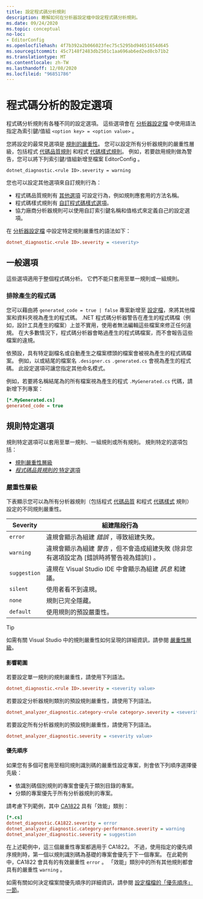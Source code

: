 ```yaml
---
title: 設定程式碼分析規則
description: 瞭解如何在分析器設定檔中設定程式碼分析規則。
ms.date: 09/24/2020
ms.topic: conceptual
no-loc:
- EditorConfig
ms.openlocfilehash: 4f7b392a2b066023fec75c5295bd94651654d645
ms.sourcegitcommit: 45c7148f2483db2501c1aa696ab6ed2ed8cb71b2
ms.translationtype: MT
ms.contentlocale: zh-TW
ms.lasthandoff: 12/08/2020
ms.locfileid: "96851786"
---
```

# <a name="configuration-options-for-code-analysis"></a>程式碼分析的設定選項

程式碼分析規則有各種不同的設定選項。 這些選項會在 [分析器設定檔](configuration-files.md) 中使用語法指定為索引鍵/值組 `<option key> = <option value>` 。

您將設定的最常見選項是 [規則的嚴重性](#severity-level)。 您可以設定所有分析器規則的嚴重性層級，包括程式 [代碼品質規則](quality-rules/index.md) 和程式 [代碼樣式規則](style-rules/index.md)。 例如，若要啟用規則做為警告，您可以將下列索引鍵/值組新增至檔案 EditorConfig 。

`dotnet_diagnostic.<rule ID>.severity = warning`

您也可以設定其他選項來自訂規則行為：

- 程式碼品質規則有 [其他選項](code-quality-rule-options.md) 可設定行為，例如規則應套用的方法名稱。
- 程式碼樣式規則有 [自訂程式碼樣式選項](code-style-rule-options.md)。
- 協力廠商分析器規則可以使用自訂索引鍵名稱和值格式來定義自己的設定選項。

在 [分析器設定檔](configuration-files.md) 中設定特定規則嚴重性的語法如下：

```ini
dotnet_diagnostic.<rule ID>.severity = <severity>
```

## <a name="general-options"></a>一般選項

這些選項適用于整個程式碼分析。 它們不能只套用至單一規則或一組規則。

### <a name="exclude-generated-code"></a>排除產生的程式碼

您可以藉由將 `generated_code = true | false` 專案新增至 [設定檔](configuration-files.md)，來將其他檔案和資料夾視為產生的程式碼。 .NET 程式碼分析器警告在產生的程式碼檔（例如，設計工具產生的檔案）上並不實用，使用者無法編輯這些檔案來修正任何違規。 在大多數情況下，程式碼分析器會略過產生的程式碼檔案，而不會報告這些檔案的違規。

依預設，具有特定副檔名或自動產生之檔案標頭的檔案會被視為產生的程式碼檔案。 例如，以或結尾的檔案名 `.designer.cs` `.generated.cs` 會視為產生的程式碼。 此設定選項可讓您指定其他命名模式。

例如，若要將名稱結尾為的所有檔案視為產生的程式 `.MyGenerated.cs` 代碼，請新增下列專案：

```ini
[*.MyGenerated.cs]
generated_code = true
```

## <a name="rule-specific-options"></a>規則特定選項

規則特定選項可以套用至單一規則、一組規則或所有規則。 規則特定的選項包括：

- [規則嚴重性層級](#severity-level)
- [*程式碼品質規則的* 特定選項](code-quality-rule-options.md)

### <a name="severity-level"></a>嚴重性層級

下表顯示您可以為所有分析器規則（包括程式 [代碼品質](quality-rules/index.md) 和程式 [代碼樣式](style-rules/index.md) 規則）設定的不同規則嚴重性。

| Severity | 組建階段行為 |
|-|-|
| `error` | 違規會顯示為組建 *錯誤* ，導致組建失敗。|
| `warning` | 違規會顯示為組建 *警告* ，但不會造成組建失敗 (除非您有選項設定為 [錯誤時將警告視為錯誤]) 。 |
| `suggestion` | 違規在 Visual Studio IDE 中會顯示為組建 *訊息* 和建議。 |
| `silent` | 使用者看不到違規。 |
| `none` | 規則已完全隱藏。 |
| `default` | 使用規則的預設嚴重性。 |

> [!TIP]
> 如需有關 Visual Studio 中的規則嚴重性如何呈現的詳細資訊，請參閱 [嚴重性層級](/visualstudio/ide/editorconfig-language-conventions#severity-levels)。

#### <a name="scope"></a>影響範圍

若要設定單一規則的規則嚴重性，請使用下列語法。

```ini
dotnet_diagnostic.<rule ID>.severity = <severity value>
```

若要設定分析器規則類別的預設規則嚴重性，請使用下列語法。

```ini
dotnet_analyzer_diagnostic.category-<rule category>.severity = <severity value>
```

若要設定所有分析器規則的預設規則嚴重性，請使用下列語法。

```ini
dotnet_analyzer_diagnostic.severity = <severity value>
```

#### <a name="precedence"></a>優先順序

如果您有多個可套用至相同規則識別碼的嚴重性設定專案，則會依下列順序選擇優先級：

- 依識別碼個別規則的專案會優先于類別目錄的專案。
- 分類的專案優先于所有分析器規則的專案。

請考慮下列範例，其中 [CA1822](/visualstudio/code-quality/ca1822) 具有「效能」類別：

```ini
[*.cs]
dotnet_diagnostic.CA1822.severity = error
dotnet_analyzer_diagnostic.category-performance.severity = warning
dotnet_analyzer_diagnostic.severity = suggestion
```

在上述範例中，這三個嚴重性專案都適用于 CA1822。 不過，使用指定的優先順序規則時，第一個以規則識別碼為基礎的專案會優先于下一個專案。 在此範例中，CA1822 會具有的有效嚴重性 `error` 。 「效能」類別中的所有其他規則都會具有的嚴重性 `warning` 。

如需有關如何決定檔案間優先順序的詳細資訊，請參閱 [設定檔檔的「優先順序」一節](configuration-files.md#precedence)。
